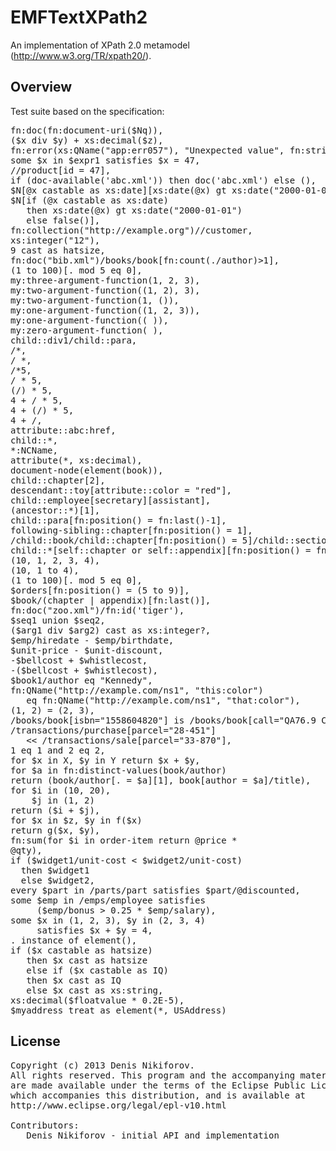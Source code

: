 EMFTextXPath2
=============

An implementation of XPath 2.0 metamodel (http://www.w3.org/TR/xpath20/).

Overview
--------

Test suite based on the specification:

<pre>
fn:doc(fn:document-uri($Nq)),
($x div $y) + xs:decimal($z),
fn:error(xs:QName("app:err057"), "Unexpected value", fn:string($v)),
some $x in $expr1 satisfies $x = 47,
//product[id = 47],
if (doc-available('abc.xml')) then doc('abc.xml') else (),
$N[@x castable as xs:date][xs:date(@x) gt xs:date("2000-01-01")],
$N[if (@x castable as xs:date)
   then xs:date(@x) gt xs:date("2000-01-01")
   else false()],
fn:collection("http://example.org")//customer,
xs:integer("12"),
9 cast as hatsize,
fn:doc("bib.xml")/books/book[fn:count(./author)>1],
(1 to 100)[. mod 5 eq 0],
my:three-argument-function(1, 2, 3),
my:two-argument-function((1, 2), 3),
my:two-argument-function(1, ()),
my:one-argument-function((1, 2, 3)),
my:one-argument-function(( )),
my:zero-argument-function( ),
child::div1/child::para,
/*,
/ *,
/*5,
/ * 5,
(/) * 5,
4 + / * 5,
4 + (/) * 5,
4 + /,
attribute::abc:href,
child::*,
*:NCName,
attribute(*, xs:decimal),
document-node(element(book)),
child::chapter[2],
descendant::toy[attribute::color = "red"],
child::employee[secretary][assistant],
(ancestor::*)[1],
child::para[fn:position() = fn:last()-1],
following-sibling::chapter[fn:position() = 1],
/child::book/child::chapter[fn:position() = 5]/child::section[fn:position() = 2],
child::*[self::chapter or self::appendix][fn:position() = fn:last()],
(10, 1, 2, 3, 4),
(10, 1 to 4),
(1 to 100)[. mod 5 eq 0],
$orders[fn:position() = (5 to 9)],
$book/(chapter | appendix)[fn:last()],
fn:doc("zoo.xml")/fn:id('tiger'),
$seq1 union $seq2,
($arg1 div $arg2) cast as xs:integer?,
$emp/hiredate - $emp/birthdate,
$unit-price - $unit-discount,
-$bellcost + $whistlecost,
-($bellcost + $whistlecost),
$book1/author eq "Kennedy",
fn:QName("http://example.com/ns1", "this:color")
   eq fn:QName("http://example.com/ns1", "that:color"),
(1, 2) = (2, 3),
/books/book[isbn="1558604820"] is /books/book[call="QA76.9 C3845"],
/transactions/purchase[parcel="28-451"] 
   << /transactions/sale[parcel="33-870"],
1 eq 1 and 2 eq 2,
for $x in X, $y in Y return $x + $y,
for $a in fn:distinct-values(book/author)
return (book/author[. = $a][1], book[author = $a]/title),
for $i in (10, 20),
    $j in (1, 2)
return ($i + $j),
for $x in $z, $y in f($x)
return g($x, $y),
fn:sum(for $i in order-item return @price *
@qty),
if ($widget1/unit-cost < $widget2/unit-cost) 
  then $widget1
  else $widget2,
every $part in /parts/part satisfies $part/@discounted,
some $emp in /emps/employee satisfies 
     ($emp/bonus > 0.25 * $emp/salary),
some $x in (1, 2, 3), $y in (2, 3, 4) 
     satisfies $x + $y = 4,
. instance of element(),
if ($x castable as hatsize) 
   then $x cast as hatsize 
   else if ($x castable as IQ) 
   then $x cast as IQ 
   else $x cast as xs:string,
xs:decimal($floatvalue * 0.2E-5),
$myaddress treat as element(*, USAddress)
</pre>

License
-------

<pre>
Copyright (c) 2013 Denis Nikiforov.
All rights reserved. This program and the accompanying materials
are made available under the terms of the Eclipse Public License v1.0
which accompanies this distribution, and is available at
http://www.eclipse.org/legal/epl-v10.html

Contributors:
   Denis Nikiforov - initial API and implementation
</pre>
